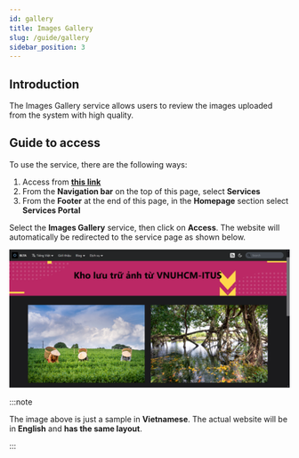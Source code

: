 ```yaml
---
id: gallery
title: Images Gallery
slug: /guide/gallery
sidebar_position: 3
---
```


## Introduction

The Images Gallery service allows users to review the images uploaded from the system with high quality.

## Guide to access

To use the service, there are the following ways:

1. Access from [**this link**](../../../en/services)
2. From the **Navigation bar** on the top of this page, select **Services**
3. From the **Footer** at the end of this page, in the **Homepage** section select **Services Portal**

Select the **Images Gallery** service, then click on **Access**. The website will automatically be redirected to the service page as shown below.

![Gallery](../../../../../public/img/services/gallery.png)

:::note

The image above is just a sample in **Vietnamese**. The actual website will be in **English** and **has the same layout**.

:::
